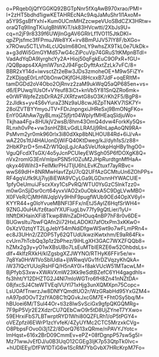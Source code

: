 o+PRqeb0jQfYGGKQ92BGTpNnr5fXqAwB970xrao/PMI=
I+2zHT5bdhd1igwKETAHREcNAc9AqJaMuShr1l1AxoM=
a5Y9SgsBfYxhl+Kum0UCmMHZzcwpeVUoSBdCZX3HRtw=
oraQTq9lIngTKiulgBhWKiT/sk83HVcwtti/2XbJs9U=
cq+n2jF9r8339f6UWjlnGgAV6GRlrLf1VO115JtkDKI=
qpZPjsfmc3fFPmuJWe8YX+irv8BmPJJV57IY8F/bXGo=
x7ROwu5CTLVh4LcUQsIm68OnLY9whsZX9TkL0e7UkDk=
a+g3dWi5GmGYMd57wG4cZiPcuVp74GRuS1tKMpnBTdI=
VadAdYqDA9IyrghcYy2A+Hioj50qFgkEuC9OPxR+fGU=
/QQBpaps4XAjmlW7sn2J94FgcDyfttAxtZzLk7vFC/8=
BBR2xY14d+iwvsctZt2eBw3JDs3zmoheOE+M9w5FiZY=
ZzKDjqqE0rLnfObOnwOKjfGHJ8HcxxB7JdF+oqERltM=
tamDGDd2oV4Obo2OjRnvz2zaM9ukWqQ5aQP685en+vs=
d6/EPUwq/IUsOf+VYeuf83iCt+knVb5Y81SnQZRo6mk=
e0rWFWpfeZzbDrRA2FJXRfzwtG8sO3K/rKh2F5/BgP8=
2zJIdks+yv4S6vYuraZ3Nz9aU8cwJ6ZpTNAKV7lSK7Y=
28olZVTBYYmyoJTV+FDrJnpngxiJHReSxj9BmONgFKo=
EnY0GAhAw7gyBLmxjZ5jfjrt04WpIyfMHEaqSldjuWo=
Tkjhaa4Fg+8HUkjV2wsB/8hm43OmQ4dvw4ForkKy5Qs=
RLnxh0vPe+vw3snHZBlLvGdLLRAfJj9RnLapAoQN9RA=
PsMvm2yr0mk960rlx3i80dXkp8bNLHOU84Rd+6iJ/vA=
wAZ20s1tU4HAUonDjWiFQ40KtDweg/kJ/dyh1sS/z88=
2HbKPzrD+5m4ZrW1QojLgJcAaSVeUfokpHqHBy1hgO0=
VguQFcdXTsGX/4o5yJcnPCUIeyEWSgh05P6fDOXgK8Q=
nVx2romlG3EnVmIpxPSN5rIOZuM2JHpRurdtgnMfHaA=
qkyx46WihI3+FeIMkrPHJTIjU6hLEvKZtuxf7ayRBvc=
wwS69dH+8NRMwHavfZpU7cQ2UFfAzGCMtuUn6ZOhPPs=
RF4gqVJfk9Uj7iyj8iEWA9VCyLGa9LGDxnnHYWACUlE=
1pfyOeUmuiJFscxXxy1CsPvRQ/WTU0YsGzC5lnkTzz0=
m0wGnSjiDsr0crt64yvxVAO2x0uObkxA5C9DgLVwMB0=
X0FVeR/CjMtHWJqIpVy9HhF9pugfWUb9OEd4OpXV6yI=
KYYR44+g0loYvueMBNFI3FFx/nEtJ5AylZ6HqfSrWH4=
9ZNGJ0uHA/fz6taolYXUFiugLbv77fy9gQtLier/1yU=
ItNftDKHainXFi8Tkwp8WnZaDHOuq4nBP7hF8r0v6DE=
BUGwsItu7bwFQAfn2ii72HxLADOKI7afOtxPm3xKKw0=
0sXzV0ztqYT2LgJebY54mNdiDfgwWSwt9o7wFLmPRn4=
ec8J3UHn2/ZZOP5Ty62QTUdUkwziKwtxhm/E9aR64Fk=
cvUrn7hTcbQq3p1z2bPhez/9iHLgXH3GAC7WXZFQQb8=
hZMx2g3y+yO1wXBsUBo7LsEuMTbIERZE6w52OhbdsLs=
dIf+4klfzRXkH/kIZgsbgXZJWYNO/RTHyK6FFir5e/w=
7q8Ya0HrW1VoSblUdIa+ljWRwqVGv1frDZVqzyKhQkA=
iW37IQcYUUojRsHFQ/H5nAY0l+f8akVUcW51MTacwLM=
BjPfybS3xw+XWAVXmW23Kk9eSdtBZefC6YH4gagdhIs=
fs3hht/Y12DHZTG2J4NI7mIoWGTro6fH8Zn41nNZtDA=
08jfxcSJ4CteWTVEqlVUYl71xHjg3unXQMXpn75Copc=
LsUOAfTnwrzJw8DNfYQmdtUO2r/WzGRabHd95YxGZM4=
nA97pdOOvT2zIYA08C1tQGvkJxcGM7E+FhtOSy5bq/M=
hBUoei6M/TSul44Or+ti3z8IwSvSciGx9gfpQKGQMRg=
7F9pP5Vjr2E2XdzrCU7QEbCwO9r5tD8UjZYneT7YXwo=
59EHrxiFbS7LBTwrptRYD1Whi80QZFLRh1/oP5tPGY4=
oVEZpfzil6EWrP1zcYvfeK/4ZyUYMc2CTC5MrzxkCVg=
O8PbpsFOvo0i3j1Z2/8DorQ7613xQRme/nPAVYJYotc=
lmHqst+616x2BrD09CmmEv+ePZ+08fDgnpP57sw5g5I=
Mz71wwJvEfDJ/u0B3UqO12CGEg3IjK7p53QtpTk0Ivc=
+hUDlEEy/DfFW1DTiG6w1ScRM7YbGvbX7HRcKrpM7Fo=
